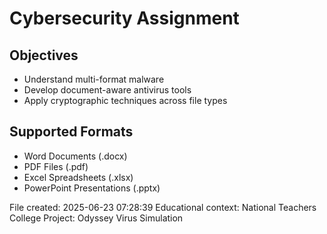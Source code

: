 # Cybersecurity Assignment

## Objectives
- Understand multi-format malware
- Develop document-aware antivirus tools
- Apply cryptographic techniques across file types

## Supported Formats
- Word Documents (.docx)
- PDF Files (.pdf)
- Excel Spreadsheets (.xlsx)
- PowerPoint Presentations (.pptx)

File created: 2025-06-23 07:28:39
Educational context: National Teachers College
Project: Odyssey Virus Simulation